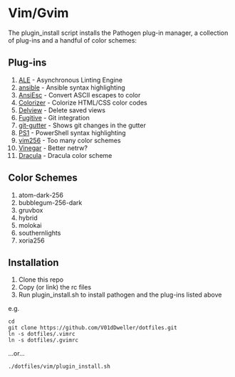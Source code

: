 Vim/Gvim
========

The plugin\_install script installs the Pathogen plug-in manager, a collection
of plug-ins and a handful of color schemes:

Plug-ins
--------

1. [ALE](https://github.com/w0rp/ale) - Asynchronous Linting Engine
1. [ansible](https://github.com/pearofducks/ansible-vim) - Ansible syntax highlighting
1. [AnsiEsc](https://github.com/vim-scripts/AnsiEsc.vim) - Convert ASCII escapes to color
1. [Colorizer](https://github.com/chrisbra/Colorizer) - Colorize HTML/CSS color codes
1. [Delview](https://github.com/vim-scripts/delview) - Delete saved views
1. [Fugitive](https://github.com/tpope/vim-fugitive) - Git integration
1. [git-gutter](https://github.com/airblade/vim-gitgutter) - Shows git changes in the gutter
1. [PS1](https://github.com/PProvost/vim-ps1) - PowerShell syntax highlighting
1. [vim256](https://github.com/noah/vim256-color) - Too many color schemes
1. [Vinegar](https://github.com/tpope/vim-vinegar) - Better netrw?
1. [Dracula](https://github.com/dracula/vim) - Dracula color scheme

Color Schemes
-------------

1. atom-dark-256
1. bubblegum-256-dark
1. gruvbox
1. hybrid
1. molokai
1. southernlights
1. xoria256

Installation
------------

1. Clone this repo
1. Copy (or link) the rc files
1. Run plugin\_install.sh to install pathogen and the plug-ins listed above

e.g.

```shell
cd
git clone https://github.com/V01dDweller/dotfiles.git
ln -s dotfiles/.vimrc
ln -s dotfiles/.gvimrc
```

...or...

```
./dotfiles/vim/plugin_install.sh
```
